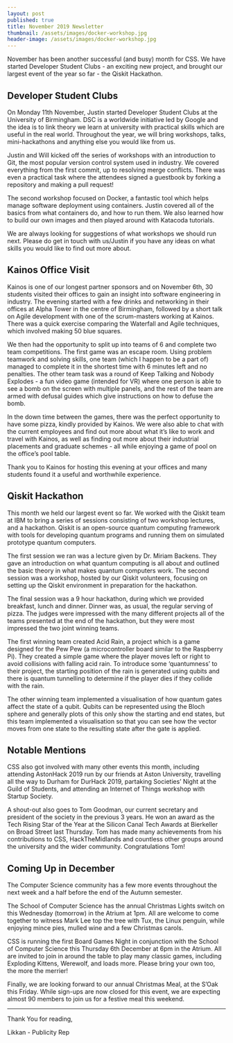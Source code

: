 ```yaml
---
layout: post
published: true
title: November 2019 Newsletter
thumbnail: /assets/images/docker-workshop.jpg
header-image: /assets/images/docker-workshop.jpg
---
```

November has been another successful (and busy) month for CSS. We have started Developer Student Clubs - an exciting new project, and brought our largest event of the year so far - the Qiskit Hackathon.

## Developer Student Clubs

On Monday 11th November, Justin started Developer Student Clubs at the University of Birmingham. DSC is a worldwide initiative led by Google and the idea is to link theory we learn at university with practical skills which are useful in the real world. Throughout the year, we will bring workshops, talks, mini-hackathons and anything else you would like from us. 

Justin and Will kicked off the series of workshops with an introduction to Git, the most popular version control system used in industry. We covered everything from the first commit, up to  resolving merge conflicts. There was even a practical task where the attendees signed a guestbook by forking a repository and making a pull request!

The second workshop focused on Docker, a fantastic tool which helps manage software deployment using containers. Justin covered all of the basics from what containers do, and how to run them. We also learned how to build our own images and then played around with Katacoda tutorials.

We are always looking for suggestions of what workshops we should run next. Please do get in touch with us/Justin if you have any ideas on what skills you would like to find out more about. 

## Kainos Office Visit

Kainos is one of our longest partner sponsors and on November 6th, 30 students visited their offices to gain an insight into software engineering in industry. The evening started with a few drinks and networking in their offices at Alpha Tower in the centre of Birmingham, followed by a short talk on Agile development with one of the scrum-masters working at Kainos. There was a quick exercise comparing the Waterfall and Agile techniques, which involved making 50 blue squares. 

We then had the opportunity to split up into teams of 6 and complete two team competitions. The first game was an escape room. Using problem teamwork and solving skills, one team (which I happen to be a part of) managed to complete it in the shortest time with 6 minutes left and no penalties. The other team task was a round of Keep Talking and Nobody Explodes - a fun video game (intended for VR) where one person is able to see a bomb on the screen with multiple panels, and the rest of the team are armed with defusal guides which give instructions on how to defuse the bomb. 

In the down time between the games, there was the perfect opportunity to have some pizza, kindly provided by Kainos. We were also able to chat with the current employees and find out more about what it’s like to work and travel with Kainos, as well as finding out more about their industrial placements and graduate schemes - all while enjoying a game of pool on the office’s pool table. 

Thank you to Kainos for hosting this evening at your offices and many students found it a useful and worthwhile experience. 

## Qiskit Hackathon

This month we held our largest event so far. We worked with the Qiskit team at IBM to bring a series of sessions consisting of two workshop lectures, and a hackathon. Qiskit is an open-source quantum computing framework with tools for developing quantum programs and running them on simulated prototype quantum computers. 

The first session we ran was a lecture given by Dr. Miriam Backens. They gave an introduction on what quantum computing is all about and outlined the basic theory in what makes quantum computers work. The second session was a workshop, hosted by our Qiskit volunteers, focusing on setting up the Qiskit environment in preparation for the hackathon. 

The final session was a 9 hour hackathon, during which we provided breakfast, lunch and dinner. Dinner was, as usual, the regular serving of pizza. The judges were impressed with the many different projects all of the teams presented at the end of the hackathon, but they were most impressed the two joint winning teams. 

The first winning team created Acid Rain, a project which is a game designed for the Pew Pew (a microcontroller board similar to the Raspberry Pi). They created a simple game where the player moves left or right to avoid collisions with falling acid rain. To introduce some ‘quantumness’ to their project, the starting position of the rain is generated using qubits and there is quantum tunnelling to determine if the player dies if they collide with the rain. 

The other winning team implemented a visualisation of how quantum gates affect the state of a qubit. Qubits can be represented using the Bloch sphere and generally plots of this only show the starting and end states, but this team implemented a visualisation so that you can see how the vector moves from one state to the resulting state after the gate is applied.

## Notable Mentions

CSS also got involved with many other events this month, including attending AstonHack 2019 run by our friends at Aston University, travelling all the way to Durham for DurHack 2019, partaking Societies’ Night at the Guild of Students, and attending an Internet of Things workshop with Startup Society. 

A shout-out also goes to Tom Goodman, our current secretary and president of the society in the previous 3 years. He won an award as the Tech Rising Star of the Year at the Silicon Canal Tech Awards at Bierkeller on Broad Street last Thursday. Tom has made many achievements from his contributions to CSS, HackTheMidlands and countless other groups around the university and the wider community. Congratulations Tom!

## Coming Up in December

The Computer Science community has a few more events throughout the next week and a half before the end of the Autumn semester. 

The School of Computer Science has the annual Christmas Lights switch on this Wednesday (tomorrow) in the Atrium at 1pm. All are welcome to come together to witness Mark Lee top the tree with Tux, the Linux penguin, while enjoying mince pies, mulled wine and a few Christmas carols.

CSS is running the first Board Games Night in conjunction with the School of Computer Science this Thursday 6th December at 6pm in the Atrium. All are invited to join in around the table to play many classic games, including Exploding Kittens, Werewolf, and loads more. Please bring your own too, the more the merrier!

Finally, we are looking forward to our annual Christmas Meal, at the S’Oak this Friday. While sign-ups are now closed for this event, we are expecting almost 90 members to join us for a festive meal this weekend. 

---

Thank You for reading, 

Likkan - Publicity Rep

